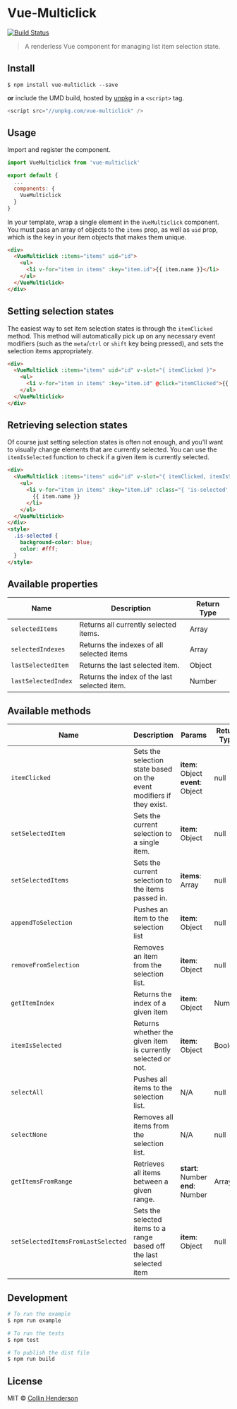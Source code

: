 # Vue-Multiclick

[![Build Status](https://travis-ci.org/syropian/vue-multiclick.svg?branch=master)](https://travis-ci.org/syropian/vue-multiclick)

> A renderless Vue component for managing list item selection state.

## Install

```
$ npm install vue-multiclick --save
```

**or** include the UMD build, hosted by [unpkg](https://unpkg.com) in a `<script>` tag.

```js
<script src="//unpkg.com/vue-multiclick" />
```

## Usage

Import and register the component.

```js
import VueMulticlick from 'vue-multiclick'

export default {
  ...
  components: {
    VueMulticlick
  }
}
```

In your template, wrap a single element in the `VueMulticlick` component. You must pass an array of objects to the `items` prop, as well as `uid` prop, which is the key in your item objects that makes them unique.

```html
<div>
  <VueMulticlick :items="items" uid="id">
    <ul>
      <li v-for="item in items" :key="item.id">{{ item.name }}</li>
    </ul>
  </VueMulticlick>
</div>
```

## Setting selection states

The easiest way to set item selection states is through the `itemClicked` method. This method will automatically pick up on any necessary event modifiers (such as the `meta`/`ctrl` or `shift` key being pressed), and sets the selection items appropriately.

```html
<div>
  <VueMulticlick :items="items" uid="id" v-slot="{ itemClicked }">
    <ul>
      <li v-for="item in items" :key="item.id" @click="itemClicked">{{ item.name }}</li>
    </ul>
  </VueMulticlick>
</div>
```

## Retrieving selection states

Of course just setting selection states is often not enough, and you'll want to visually change elements that are currently selected. You can use the `itemIsSelected` function to check if a given item is currently selected.

```html
<div>
  <VueMulticlick :items="items" uid="id" v-slot="{ itemClicked, itemIsSelected }">
    <ul>
      <li v-for="item in items" :key="item.id" :class="{ 'is-selected': itemIsSelected(item) }" @click="itemClicked">
        {{ item.name }}
      </li>
    </ul>
  </VueMulticlick>
</div>
<style>
  .is-selected {
    background-color: blue;
    color: #fff;
  }
</style>
```

## Available properties

| Name                | Description                                  | Return Type |
| ------------------- | -------------------------------------------- | ----------- |
| `selectedItems`     | Returns all currently selected items.        | Array       |
| `selectedIndexes`   | Returns the indexes of all selected items    | Array       |
| `lastSelectedItem`  | Returns the last selected item.              | Object      |
| `lastSelectedIndex` | Returns the index of the last selected item. | Number      |

## Available methods

| Name                               | Description                                                          | Params                                        | Return Type |
| ---------------------------------- | -------------------------------------------------------------------- | --------------------------------------------- | ----------- |
| `itemClicked`                      | Sets the selection state based on the event modifiers if they exist. | **item**: Object<br />**event**: Object<br /> | null        |
| `setSelectedItem`                  | Sets the current selection to a single item.                         | **item**: Object                              | null        |
| `setSelectedItems`                 | Sets the current selection to the items passed in.                   | **items**: Array                              | null        |
| `appendToSelection`                | Pushes an item to the selection list                                 | **item**: Object                              | null        |
| `removeFromSelection`              | Removes an item from the selection list.                             | **item**: Object                              | null        |
| `getItemIndex`                     | Returns the index of a given item                                    | **item**: Object                              | Number      |
| `itemIsSelected`                     | Returns whether the given item is currently selected or not.         | **item**: Object                              | Boolean     |
| `selectAll`                        | Pushes all items to the selection list.                              | N/A                                           | null        |
| `selectNone`                       | Removes all items from the selection list.                           | N/A                                           | null        |
| `getItemsFromRange`                | Retrieves all items between a given range.                           | **start**: Number<br />**end**: Number<br />  | Array       |
| `setSelectedItemsFromLastSelected` | Sets the selected items to a range based off the last selected item  | **item**: Object                              | null        |

## Development

```bash
# To run the example
$ npm run example

# To run the tests
$ npm test

# To publish the dist file
$ npm run build
```

## License

MIT © [Collin Henderson](https://github.com/syropian)
